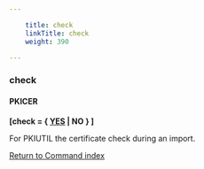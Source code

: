 ```yaml
---

    title: check
    linkTitle: check
    weight: 390

---
```

<span id="check"></span>

### check

#### PKICER

****\[check = { <span style="text-decoration: underline;">YES</span>
| NO } \]****

For PKIUTIL the certificate check during an import.

[Return to Command index](../../)
